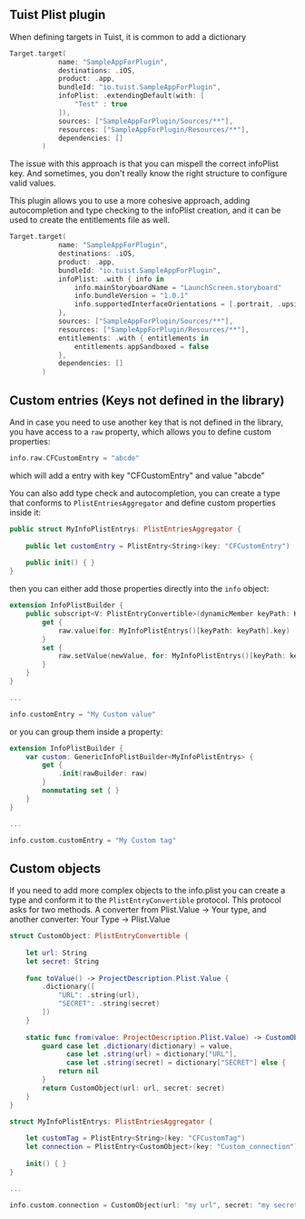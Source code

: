 ## Tuist Plist plugin
When defining targets in Tuist, it is common to add a dictionary 

```swift
Target.target(
            name: "SampleAppForPlugin",
            destinations: .iOS,
            product: .app,
            bundleId: "io.tuist.SampleAppForPlugin",
            infoPlist: .extendingDefault(with: [
                "Test" : true
            ]),
            sources: ["SampleAppForPlugin/Sources/**"],
            resources: ["SampleAppForPlugin/Resources/**"],
            dependencies: []
        )

```
The issue with this approach is that you can mispell the correct infoPlist key. And sometimes, you don't really know the right structure to configure valid values.

This plugin allows you to use a more cohesive approach, adding autocompletion and type checking to the infoPlist creation, and it can be used to create the entitlements file as well.

```swift
Target.target(
            name: "SampleAppForPlugin",
            destinations: .iOS,
            product: .app,
            bundleId: "io.tuist.SampleAppForPlugin",
            infoPlist: .with { info in
                info.mainStoryboardName = "LaunchScreen.storyboard"
                info.bundleVersion = "1.0.1"
                info.supportedInterfaceOrientations = [.portrait, .upsideDown]
            },
            sources: ["SampleAppForPlugin/Sources/**"],
            resources: ["SampleAppForPlugin/Resources/**"],
            entitlements: .with { entitlements in
                entitlements.appSandboxed = false
            },
            dependencies: []
        )
```

## Custom entries (Keys not defined in the library)

And in case you need to use another key that is not defined in the library, you have access to a `raw` property, which allows you to define custom properties:
```swift
info.raw.CFCustomEntry = "abcde"
```
which will add a entry with key "CFCustomEntry" and value "abcde"

You can also add type check and autocompletion, you can create a type that conforms to `PlistEntriesAggregator` and define custom properties inside it:
```swift
public struct MyInfoPlistEntrys: PlistEntriesAggregator {
    
    public let customEntry = PlistEntry<String>(key: "CFCustomEntry")
    
    public init() { }
}
```
then you can either add those properties directly into the `info` object:
```swift
extension InfoPlistBuilder {
    public subscript<V: PlistEntryConvertible>(dynamicMember keyPath: KeyPath<MyInfoPlistEntrys, PlistEntry<V>>) -> V? {
        get {
            raw.value(for: MyInfoPlistEntrys()[keyPath: keyPath].key)
        }
        set {
            raw.setValue(newValue, for: MyInfoPlistEntrys()[keyPath: keyPath].key)
        }
    }
}

...

info.customEntry = "My Custom value"

```
or you can group them inside a property:
```swift
extension InfoPlistBuilder {
    var custom: GenericInfoPlistBuilder<MyInfoPlistEntrys> {
        get {
            .init(rawBuilder: raw)
        }
        nonmutating set { }
    }
}

...

info.custom.customEntry = "My Custom tag"

```
## Custom objects
If you need to add more complex objects to the info.plist you can create a type and conform it to the `PlistEntryConvertible` protocol. This protocol asks for two methods. A converter from Plist.Value -> Your type, and another converter: Your Type -> Plist.Value

```swift
struct CustomObject: PlistEntryConvertible {
    
    let url: String
    let secret: String
    
    func toValue() -> ProjectDescription.Plist.Value {
        .dictionary([
            "URL": .string(url),
            "SECRET": .string(secret)
        ])
    }
    
    static func from(value: ProjectDescription.Plist.Value) -> CustomObject? {
        guard case let .dictionary(dictionary) = value,
              case let .string(url) = dictionary["URL"],
              case let .string(secret) = dictionary["SECRET"] else {
            return nil
        }
        return CustomObject(url: url, secret: secret)
    }
}

struct MyInfoPlistEntrys: PlistEntriesAggregator {
    
    let customTag = PlistEntry<String>(key: "CFCustomTag")
    let connection = PlistEntry<CustomObject>(key: "Custom_connection")
    
    init() { }
}

...

info.custom.connection = CustomObject(url: "my url", secret: "my secret")

```
